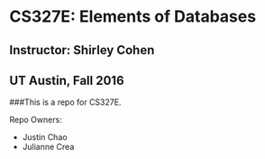 # CS327E: Elements of Databases
## Instructor: Shirley Cohen
## UT Austin, Fall 2016

###This is a repo for CS327E.

Repo Owners:
* Justin Chao
* Julianne Crea
